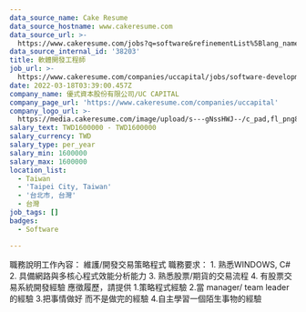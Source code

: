 ```yaml
---
data_source_name: Cake Resume
data_source_hostname: www.cakeresume.com
data_source_url: >-
  https://www.cakeresume.com/jobs?q=software&refinementList%5Blang_name%5D%5B0%5D=English&refinementList%5Bsalary_type%5D=per_year&range%5Bsalary_range%5D%5Bmin%5D=1000000&page=2
data_source_internal_id: '38203'
title: 軟體開發工程師
job_url: >-
  https://www.cakeresume.com/companies/uccapital/jobs/software-development-engineer-17c565
date: 2022-03-18T03:39:00.457Z
company_name: 優式資本股份有限公司/UC CAPITAL
company_page_url: 'https://www.cakeresume.com/companies/uccapital'
company_logo_url: >-
  https://media.cakeresume.com/image/upload/s---gNssHWJ--/c_pad,fl_png8,h_200,w_200/v1647572371/ouskgz88uztb9johjptx.png
salary_text: TWD1600000 - TWD1600000
salary_currency: TWD
salary_type: per_year
salary_min: 1600000
salary_max: 1600000
location_list:
  - Taiwan
  - 'Taipei City, Taiwan'
  - '台北市, 台灣'
  - 台灣
job_tags: []
badges:
  - Software

---
```


職務說明工作內容： 維護/開發交易策略程式 職務要求： 1. 熟悉WINDOWS, C# 2. 具備網路與多核心程式效能分析能力 3. 熟悉股票/期貨的交易流程 4. 有股票交易系統開發經驗 應徵履歷，請提供 1.策略程式經驗 2.當 manager/ team leader 的經驗 3.把事情做好 而不是做完的經驗 4.自主學習一個陌生事物的經驗